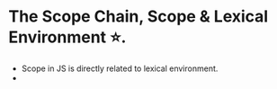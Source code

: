 # The Scope Chain, Scope & Lexical Environment ⭐.

- Scope in JS is directly related to lexical environment.
-
